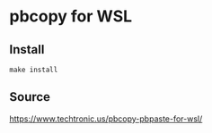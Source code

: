 # pbcopy for WSL

## Install
`make install`

## Source
https://www.techtronic.us/pbcopy-pbpaste-for-wsl/

